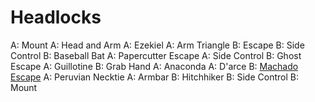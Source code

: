 # Headlocks
A: Mount
A: Head and Arm
A: Ezekiel
A: Arm Triangle
B: Escape
B: Side Control
B: Baseball Bat
A: Papercutter Escape
A: Side Control
B: Ghost Escape
A: Guillotine
B: Grab Hand
A: Anaconda
A: D'arce
B: [Machado Escape](https://youtu.be/0RU9BQXwCYk)
A: Peruvian Necktie
A: Armbar
B: Hitchhiker
B: Side Control
B: Mount
